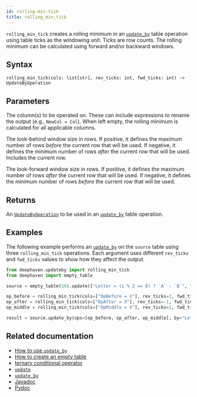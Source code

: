 ```yaml
---
id: rolling-min-tick
title: rolling_min_tick
---
```


`rolling_min_tick` creates a rolling minimum in an [`update_by`](./updateBy.md) table operation using table ticks as the windowing unit. Ticks are row counts. The rolling minimum can be calculated using forward and/or backward windows.

## Syntax

```
rolling_min_tick(cols: list[str], rev_ticks: int, fwd_ticks: int) -> UpdateByOperation
```

## Parameters

<ParamTable>
<Param name="cols" type="list[str]">

The column(s) to be operated on. These can include expressions to rename the output (e.g., `NewCol = Col`). When left empty, the rolling minimum is calculated for all applicable columns.

</Param>
<Param name="rev_ticks" type="int">

The look-behind window size in rows. If positive, it defines the maximum number of rows _before_ the current row that will be used. If negative, it defines the minimum number of rows _after_ the current row that will be used. Includes the current row.

</Param>
<Param name="fwd_ticks" type="int">

The look-forward window size in rows. If positive, it defines the maximum number of rows _after_ the current row that will be used. If negative, it defines the minimum number of rows _before_ the current row that will be used.

</Param>
</ParamTable>

## Returns

An [`UpdateByOperation`](./updateBy.md#parameters) to be used in an [`update_by`](./updateBy.md) table operation.

## Examples

The following example performs an [`update_by`](./updateBy.md) on the `source` table using three `rolling_min_tick` operations. Each argument uses different `rev_ticks` and `fwd_ticks` values to show how they affect the output.

```python order=source,result
from deephaven.updateby import rolling_min_tick
from deephaven import empty_table

source = empty_table(10).update(["Letter = (i % 2 == 0) ? `A` : `B`", "X = randomInt(0, 100)"])

op_before = rolling_min_tick(cols=["OpBefore = X"], rev_ticks=3, fwd_ticks=-1)
op_after = rolling_min_tick(cols=["OpAfter = X"], rev_ticks=-1, fwd_ticks=3)
op_middle = rolling_min_tick(cols=["OpMiddle = X"], rev_ticks=1, fwd_ticks=1)

result = source.update_by(ops=[op_before, op_after, op_middle], by="Letter")
```

## Related documentation

- [How to use `update_by`](../../../how-to-guides/use-update-by.md)
- [How to create an empty table](../../../how-to-guides/empty-table.md)
- [ternary conditional operator](../../query-language/control-flow/ternary-if.md)
- [`update`](../select/update.md)
- [`update_by`](./updateBy.md)
- [Javadoc](<https://deephaven.io/core/javadoc/io/deephaven/api/updateby/UpdateByOperation.html#RollingMin(long,long,java.lang.String...)>)
- [Pydoc](https://deephaven.io/core/pydoc/code/deephaven.updateby.html#deephaven.updateby.rolling_min_tick)
